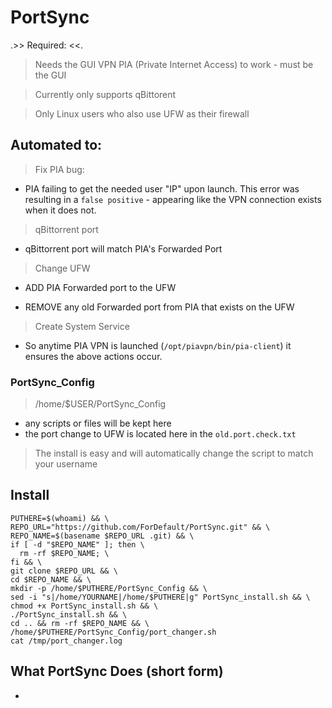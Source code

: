 # PortSync
.>> Required: <<.
>Needs the GUI VPN PIA (Private Internet Access) to work - must be the GUI

>Currently only supports qBittorent

>Only Linux users who also use UFW as their firewall

## Automated to:

>Fix PIA bug: 

- PIA failing to get the needed user "IP" upon launch. This error was resulting in a `false positive` - appearing like the VPN connection exists when it does not. 

>qBittorrent port 

- qBittorrent port will match PIA's Forwarded Port

>Change UFW

- ADD PIA Forwarded port to the UFW

- REMOVE any old Forwarded port from PIA that exists on the UFW

>Create System Service

- So anytime PIA VPN is launched (`/opt/piavpn/bin/pia-client`) it ensures the above actions occur. 

### PortSync_Config 
>/home/$USER/PortSync_Config

- any scripts or files will be kept here
- the port change to UFW is located here in the `old.port.check.txt`

> The install is easy and will automatically change the script to match your username

## Install
```
PUTHERE=$(whoami) && \
REPO_URL="https://github.com/ForDefault/PortSync.git" && \
REPO_NAME=$(basename $REPO_URL .git) && \
if [ -d "$REPO_NAME" ]; then \
  rm -rf $REPO_NAME; \
fi && \
git clone $REPO_URL && \
cd $REPO_NAME && \
mkdir -p /home/$PUTHERE/PortSync_Config && \
sed -i "s|/home/YOURNAME|/home/$PUTHERE|g" PortSync_install.sh && \
chmod +x PortSync_install.sh && \
./PortSync_install.sh && \
cd .. && rm -rf $REPO_NAME && \
/home/$PUTHERE/PortSync_Config/port_changer.sh
cat /tmp/port_changer.log
```

## What PortSync Does (short form)
- 
